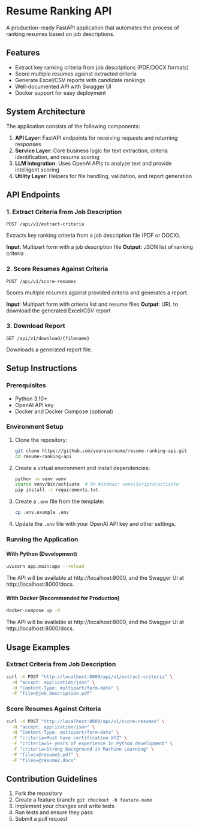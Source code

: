 # Resume Ranking API

A production-ready FastAPI application that automates the process of ranking resumes based on job descriptions.

## Features

- Extract key ranking criteria from job descriptions (PDF/DOCX formats)
- Score multiple resumes against extracted criteria
- Generate Excel/CSV reports with candidate rankings
- Well-documented API with Swagger UI
- Docker support for easy deployment

## System Architecture

The application consists of the following components:

1. **API Layer**: FastAPI endpoints for receiving requests and returning responses
2. **Service Layer**: Core business logic for text extraction, criteria identification, and resume scoring
3. **LLM Integration**: Uses OpenAI APIs to analyze text and provide intelligent scoring
4. **Utility Layer**: Helpers for file handling, validation, and report generation

## API Endpoints

### 1. Extract Criteria from Job Description

```
POST /api/v1/extract-criteria
```

Extracts key ranking criteria from a job description file (PDF or DOCX).

**Input**: Multipart form with a job description file
**Output**: JSON list of ranking criteria

### 2. Score Resumes Against Criteria

```
POST /api/v1/score-resumes
```

Scores multiple resumes against provided criteria and generates a report.

**Input**: Multipart form with criteria list and resume files
**Output**: URL to download the generated Excel/CSV report

### 3. Download Report

```
GET /api/v1/download/{filename}
```

Downloads a generated report file.

## Setup Instructions

### Prerequisites

- Python 3.10+
- OpenAI API key
- Docker and Docker Compose (optional)

### Environment Setup

1. Clone the repository:
   ```bash
   git clone https://github.com/yourusername/resume-ranking-api.git
   cd resume-ranking-api
   ```

2. Create a virtual environment and install dependencies:
   ```bash
   python -m venv venv
   source venv/bin/activate  # On Windows: venv\Scripts\activate
   pip install -r requirements.txt
   ```

3. Create a `.env` file from the template:
   ```bash
   cp .env.example .env
   ```
   
4. Update the `.env` file with your OpenAI API key and other settings.

### Running the Application

#### With Python (Development)

```bash
uvicorn app.main:app --reload
```

The API will be available at http://localhost:8000, and the Swagger UI at http://localhost:8000/docs.

#### With Docker (Recommended for Production)

```bash
docker-compose up -d
```

The API will be available at http://localhost:8000, and the Swagger UI at http://localhost:8000/docs.

## Usage Examples

### Extract Criteria from Job Description

```bash
curl -X POST "http://localhost:8000/api/v1/extract-criteria" \
  -H "accept: application/json" \
  -H "Content-Type: multipart/form-data" \
  -F "file=@job_description.pdf"
```

### Score Resumes Against Criteria

```bash
curl -X POST "http://localhost:8000/api/v1/score-resumes" \
  -H "accept: application/json" \
  -H "Content-Type: multipart/form-data" \
  -F "criteria=Must have certification XYZ" \
  -F "criteria=5+ years of experience in Python development" \
  -F "criteria=Strong background in Machine Learning" \
  -F "files=@resume1.pdf" \
  -F "files=@resume2.docx"
```

## Contribution Guidelines

1. Fork the repository
2. Create a feature branch: `git checkout -b feature-name`
3. Implement your changes and write tests
4. Run tests and ensure they pass
5. Submit a pull request



